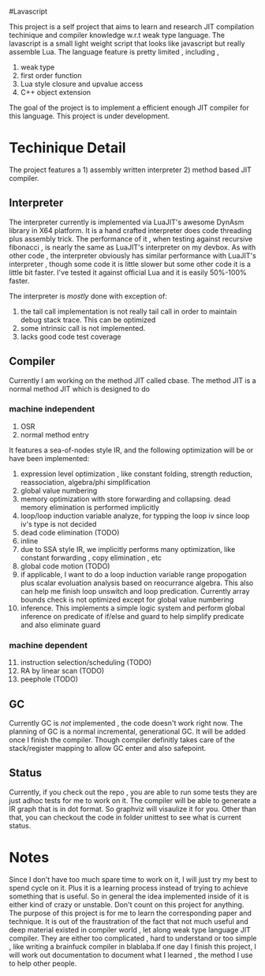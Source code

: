 #Lavascript

This project is a self project that aims to learn and research JIT compilation techinique and compiler knowledge w.r.t
weak type language. The lavascript is a small light weight script that looks like javascript but really assemble Lua.
The language feature is pretty limited , including ,
1) weak type
2) first order function
3) Lua style closure and upvalue access
4) C++ object extension

The goal of the project is to implement a efficient enough JIT compiler for this language.
This project is under development.

# Techinique Detail

The project features a 1) assembly written interpreter 2) method based JIT compiler.

## Interpreter

The interpreter currently is implemented via LuaJIT's awesome DynAsm library in X64 platform. It is a hand crafted
interpreter does code threading plus assembly trick. The performance of it , when testing against recursive fibonacci ,
is nearly the same as LuaJIT's interpreter on my devbox. As with other code , the interpreter obviously has similar
performance with LuaJIT's interpreter , though some code it is little slower but some other code it is a little bit faster.
I've tested it against official Lua and it is easily 50%-100% faster.

The interpreter is *mostly* done with exception of:

1) the tail call implementation is not really tail call in order to maintain debug stack trace. This can be optimized
2) some intrinsic call is not implemented.
3) lacks good code test coverage

## Compiler

Currently I am working on the method JIT called cbase. The method JIT is a normal method JIT which is designed to do

### machine independent
1) OSR
2) normal method entry

It features a sea-of-nodes style IR, and the following optimization will be or have been implemented:

1) expression level optimization , like constant folding, strength reduction, reassociation, algebra/phi simplification
2) global value numbering
3) memory optimization with store forwarding and collapsing. dead memory elimination is performed implicitly
4) loop/loop induction variable analyze, for typping the loop iv since loop iv's type is not decided
5) dead code elimination (TODO)
6) inline
7) due to SSA style IR, we implicitly performs many optimization, like constant forwarding , copy elimination , etc
8) global code motion    (TODO)
9) if applicable, I want to do a loop induction variable range propogation plus scalar evoluation analysis based on
   reocurrance algebra. This also can help me finish loop unswitch and loop predication. Currently array bounds check
   is not optimized except for global value numbering
10) inference. This implements a simple logic system and perform global inference on predicate of if/else and guard to
    help simplify predicate and also eliminate guard

### machine dependent
11) instruction selection/scheduling (TODO)
12) RA by linear scan (TODO)
13) peephole (TODO)

## GC
Currently GC is *not* implemented , the code doesn't work right now. The planning of GC is a normal incremental,
generational GC. It will be added once I finish the compiler. Though compiler definitly takes care of the stack/register
mapping to allow GC enter and also safepoint.

## Status
Currently, if you check out the repo , you are able to run some tests they are just adhoc tests for me to work on it.
The compiler will be able to generate a IR graph that is in dot format. So graphviz will visaulize it for you. Other
than that, you can checkout the code in folder unittest to see what is current status.

# Notes
Since I don't have too much spare time to work on it, I will just try my best to spend cycle on it. Plus it is a learning
process instead of trying to achieve something that is useful. So in general the idea implemented inside of it is either
kind of crazy or unstable. Don't count on this project for anything. The purpose of this project is for me to learn the
corresponding paper and technique. It is out of the fraustration of the fact that not much useful and deep material existed
in compiler world , let along weak type language JIT compiler. They are either too complicated , hard to understand or
too simple , like writing a brainfuck compiler in blablaba.If one day I finish this project, I will work out documentation
to document what I learned , the method I use to help other people.
